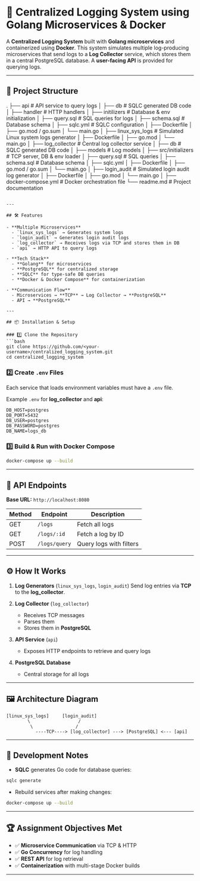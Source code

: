 


# 📝 Centralized Logging System using Golang Microservices & Docker

A **Centralized Logging System** built with **Golang microservices** and containerized using **Docker**.
This system simulates multiple log-producing microservices that send logs to a **Log Collector** service, which stores them in a central PostgreSQL database.
A **user-facing API** is provided for querying logs.

---

## 📂 Project Structure



.
├── api                     # API service to query logs
│   ├── db                  # SQLC generated DB code
│   ├── handler             # HTTP handlers
│   ├── initilizers         # Database & env initialization
│   ├── query.sql           # SQL queries for logs
│   ├── schema.sql          # Database schema
│   ├── sqlc.yml            # SQLC configuration
│   ├── Dockerfile
│   ├── go.mod / go.sum
│   └── main.go
│
├── linux\_sys\_logs          # Simulated Linux system logs generator
│   ├── Dockerfile
│   ├── go.mod
│   └── main.go
│
├── log\_collector           # Central log collector service
│   ├── db                  # SQLC generated DB code
│   ├── models              # Log models
│   ├── src/initializers    # TCP server, DB & env loader
│   ├── query.sql           # SQL queries
│   ├── schema.sql          # Database schema
│   ├── sqlc.yml
│   ├── Dockerfile
│   ├── go.mod / go.sum
│   └── main.go
│
├── login\_audit             # Simulated login audit log generator
│   ├── Dockerfile
│   ├── go.mod
│   └── main.go
│
├── docker-compose.yml      # Docker orchestration file
└── readme.md               # Project documentation

````

---

## 🛠 Features

- **Multiple Microservices**
  - `linux_sys_logs` → Generates system logs
  - `login_audit` → Generates login audit logs
  - `log_collector` → Receives logs via TCP and stores them in DB
  - `api` → HTTP API to query logs

- **Tech Stack**
  - **Golang** for microservices
  - **PostgreSQL** for centralized storage
  - **SQLC** for type-safe DB queries
  - **Docker & Docker Compose** for containerization

- **Communication Flow**
  - Microservices → **TCP** → Log Collector → **PostgreSQL**
  - API → **PostgreSQL**

---

## 📦 Installation & Setup

### 1️⃣ Clone the Repository
```bash
git clone https://github.com/<your-username>/centralized_logging_system.git
cd centralized_logging_system
````

### 2️⃣ Create `.env` Files

Each service that loads environment variables must have a `.env` file.

Example `.env` for **log\_collector** and **api**:

```
DB_HOST=postgres
DB_PORT=5432
DB_USER=postgres
DB_PASSWORD=postgres
DB_NAME=logs_db
```

### 3️⃣ Build & Run with Docker Compose

```bash
docker-compose up --build
```

---

## 📡 API Endpoints

**Base URL:** `http://localhost:8080`

| Method | Endpoint      | Description             |
| ------ | ------------- | ----------------------- |
| GET    | `/logs`       | Fetch all logs          |
| GET    | `/logs/:id`   | Fetch a log by ID       |
| POST   | `/logs/query` | Query logs with filters |

---

## ⚙ How It Works

1. **Log Generators** (`linux_sys_logs`, `login_audit`)
   Send log entries via **TCP** to the **log\_collector**.

2. **Log Collector** (`log_collector`)

   * Receives TCP messages
   * Parses them
   * Stores them in **PostgreSQL**

3. **API Service** (`api`)

   * Exposes HTTP endpoints to retrieve and query logs

4. **PostgreSQL Database**

   * Central storage for all logs

---

## 🖼 Architecture Diagram

```
[linux_sys_logs]     [login_audit]
        \                  /
         \                /
           ----TCP----> [log_collector] ---> [PostgreSQL] <--- [api]
```

---

## 🧪 Development Notes

* **SQLC** generates Go code for database queries:

```bash
sqlc generate
```

* Rebuild services after making changes:

```bash
docker-compose up --build
```

---

## 🏆 Assignment Objectives Met

* ✅ **Microservice Communication** via TCP & HTTP
* ✅ **Go Concurrency** for log handling
* ✅ **REST API** for log retrieval
* ✅ **Containerization** with multi-stage Docker builds

---
